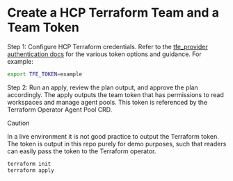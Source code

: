 # Create a HCP Terraform Team and a Team Token

Step 1: Configure HCP Terraform credentials. Refer to the [tfe_provider authentication docs](https://registry.terraform.io/providers/hashicorp/tfe/latest/docs#authentication) for the various token options and guidance. For example:

```bash
export TFE_TOKEN=example
```

Step 2: Run an apply, review the plan output, and approve the plan accordingly. The apply outputs the team token that has permissions to read workspaces and manage agent pools. This token is referenced by the Terraform Operator Agent Pool CRD.

> [!CAUTION]
> In a live environment it is not good practice to output the Terraform token. The token is output in this repo purely for demo purposes, such that readers can easily pass the token to the Terraform operator.

```bash
terraform init
terraform apply
```
